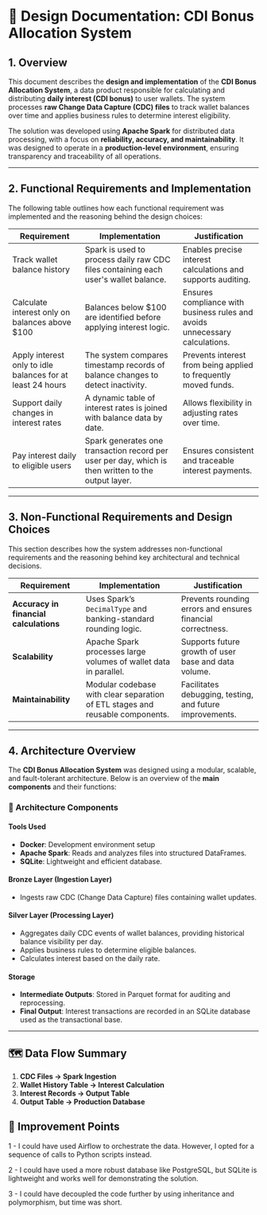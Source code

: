 # 📘 Design Documentation: CDI Bonus Allocation System

## 1. Overview

This document describes the **design and implementation** of the **CDI Bonus Allocation System**, a data product responsible for calculating and distributing **daily interest (CDI bonus)** to user wallets. The system processes **raw Change Data Capture (CDC) files** to track wallet balances over time and applies business rules to determine interest eligibility.

The solution was developed using **Apache Spark** for distributed data processing, with a focus on **reliability, accuracy, and maintainability**. It was designed to operate in a **production-level environment**, ensuring transparency and traceability of all operations.

---

## 2. Functional Requirements and Implementation

The following table outlines how each functional requirement was implemented and the reasoning behind the design choices:

| **Requirement** | **Implementation** | **Justification** |
|-----------------|--------------------|-------------------|
| Track wallet balance history | Spark is used to process daily raw CDC files containing each user's wallet balance. | Enables precise interest calculations and supports auditing. |
| Calculate interest only on balances above \$100 | Balances below \$100 are identified before applying interest logic. | Ensures compliance with business rules and avoids unnecessary calculations. |
| Apply interest only to idle balances for at least 24 hours | The system compares timestamp records of balance changes to detect inactivity. | Prevents interest from being applied to frequently moved funds. |
| Support daily changes in interest rates | A dynamic table of interest rates is joined with balance data by date. | Allows flexibility in adjusting rates over time. |
| Pay interest daily to eligible users | Spark generates one transaction record per user per day, which is then written to the output layer. | Ensures consistent and traceable interest payments. |

---

## 3. Non-Functional Requirements and Design Choices

This section describes how the system addresses non-functional requirements and the reasoning behind key architectural and technical decisions.

| **Requirement** | **Implementation** | **Justification** |
|------------------|---------------------|--------------------|
| **Accuracy in financial calculations** | Uses Spark’s `DecimalType` and banking-standard rounding logic. | Prevents rounding errors and ensures financial correctness. |
| **Scalability** | Apache Spark processes large volumes of wallet data in parallel. | Supports future growth of user base and data volume. |
| **Maintainability** | Modular codebase with clear separation of ETL stages and reusable components. | Facilitates debugging, testing, and future improvements. |

---

## 4. Architecture Overview

The **CDI Bonus Allocation System** was designed using a modular, scalable, and fault-tolerant architecture. Below is an overview of the **main components** and their functions:

### 🧱 Architecture Components

#### **Tools Used**
- **Docker**: Development environment setup
- **Apache Spark**: Reads and analyzes files into structured DataFrames.
- **SQLite**: Lightweight and efficient database.

#### **Bronze Layer (Ingestion Layer)**
- Ingests raw CDC (Change Data Capture) files containing wallet updates.

#### **Silver Layer (Processing Layer)**
- Aggregates daily CDC events of wallet balances, providing historical balance visibility per day.
- Applies business rules to determine eligible balances.
- Calculates interest based on the daily rate.

#### **Storage**
- **Intermediate Outputs**: Stored in Parquet format for auditing and reprocessing.
- **Final Output**: Interest transactions are recorded in an SQLite database used as the transactional base.

---

## 🗺️ Data Flow Summary

1. **CDC Files → Spark Ingestion**
2. **Wallet History Table → Interest Calculation**
3. **Interest Records → Output Table**
4. **Output Table → Production Database**

## 🚀 Improvement Points

1 - I could have used Airflow to orchestrate the data. However, I opted for a sequence of calls to Python scripts instead.

2 - I could have used a more robust database like PostgreSQL, but SQLite is lightweight and works well for demonstrating the solution.

3 - I could have decoupled the code further by using inheritance and polymorphism, but time was short.
